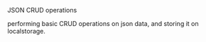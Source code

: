 JSON CRUD operations

performing basic CRUD operations on json data, and storing it on localstorage.
